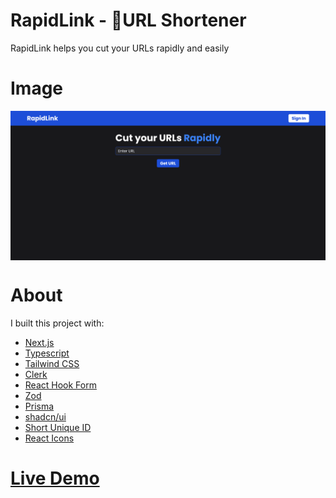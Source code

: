 # RapidLink - 🚀URL Shortener

RapidLink helps you cut your URLs rapidly and easily

# Image

<img src="./images/screenshot.png" alt="Image of RapidLink" align="center" />

<br />

# About

I built this project with:

- [Next.js](https://www.npmjs.com/package/next)
- [Typescript](https://www.npmjs.com/package/typescript)
- [Tailwind CSS](https://www.npmjs.com/package/tailwindcss)
- [Clerk](https://www.npmjs.com/package/@clerk/nextjs)
- [React Hook Form](https://www.npmjs.com/package/react-hook-form)
- [Zod](https://www.npmjs.com/package/zod)
- [Prisma](https://www.npmjs.com/package/prisma)
- [shadcn/ui](https://ui.shadcn.com/)
- [Short Unique ID](https://www.npmjs.com/package/short-unique-id)
- [React Icons](https://www.npmjs.com/package/react-icons)

# [Live Demo](https://julian-rapidlink.vercel.app/)
